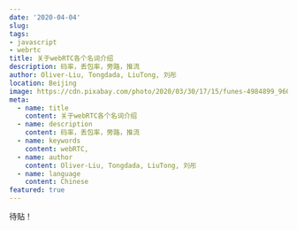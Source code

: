 ```yaml
---
date: '2020-04-04'
slug: 
tags:
- javascript
- webrtc
title: 关于webRTC各个名词介绍
description: 码率，丢包率，旁路，推流
author: Oliver-Liu, Tongdada, LiuTong, 刘彤
location: Beijing
image: https://cdn.pixabay.com/photo/2020/03/30/17/15/funes-4984899_960_720.jpg
meta:
  - name: title
    content: 关于webRTC各个名词介绍
  - name: description
    content: 码率，丢包率，旁路，推流
  - name: keywords
    content: webRTC, 
  - name: author
    content: Oliver-Liu, Tongdada, LiuTong, 刘彤
  - name: language
    content: Chinese
featured: true
---
```


待贴！
